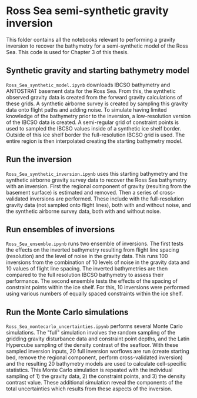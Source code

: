 # Ross Sea semi-synthetic gravity inversion

This folder contains all the notebooks relevant to performing a gravity inversion to recover the bathymetry for a semi-synthetic model of the Ross Sea. This code is used for Chapter 3 of this thesis.

## Synthetic gravity and starting bathymetry model
`Ross_Sea_synthetic_model.ipynb` downloads IBCSO bathymetry and ANTOSTRAT basement data for the Ross Sea. From this, the synthetic observed gravity data is created from the forward gravity calculations of these grids. A synthetic airborne survey is created by sampling this gravity data onto flight paths and adding noise. To simulate having limited knowledge of the bathymetry prior to the inversion, a low-resolution version of the IBCSO data is created. A semi-regular grid of constraint points is used to sampled the IBCSO values inside of a synthetic ice shelf border. Outside of this ice shelf border the full-resolution IBCSO grid is used. The entire region is then interpolated creating the starting bathymetry model.

## Run the inversion
`Ross_Sea_synthetic_inversion.ipynb` uses this starting bathymetry and the synthetic airborne gravity survey data to recover the Ross Sea bathymetry with an inversion. First the regional component of gravity (resulting from the basement surface) is estimated and removed. Then a series of cross-validated inversions are performed. These include with the full-resolution gravity data (not sampled onto flight lines), both with and without noise, and the synthetic airborne survey data, both with and without noise.

## Run ensembles of inversions
`Ross_Sea_ensemble.ipynb` runs two ensemble of inversions. The first tests the effects on the inverted bathymetry resulting from flight line spacing (resolution) and the level of noise in the gravity data. This runs 100 inversions from the combination of 10 levels of noise in the gravity data and 10 values of flight line spacing. The inverted bathymetries are then compared to the full resolution IBCSO bathymetry to assess their performance. The second ensemble tests the effects of the spacing of constraint points within the ice shelf. For this, 10 inversions were performed using various numbers of equally spaced constraints within the ice shelf.

## Run the Monte Carlo simulations
`Ross_Sea_montecarlo_uncertainties.ipynb` performs several Monte Carlo simulations. The "full" simulation involves the random sampling of the gridding gravity disturbance data and constraint point depths, and the Latin Hypercube sampling of the density contrast of the seafloor. With these sampled inversion inputs, 20 full inversion worflows are run (create starting bed, remove the regional component, perform cross-validated inversion) and the resulting 20 bathymetry models are used to calculate cell-specific statistics. This Monte Carlo simulation is repeated with the individual sampling of 1) the gravity data, 2) the constraint points, and 3) the density contrast value. These additional simulation reveal the components of the total uncertainties which results from these aspects of the inversion.
